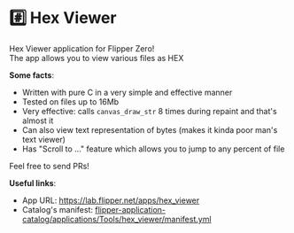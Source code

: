 # #️⃣ Hex Viewer

Hex Viewer application for Flipper Zero!  
The app allows you to view various files as HEX

**Some facts**:
- Written with pure C in a very simple and effective manner
- Tested on files up to 16Mb
- Very effective: calls `canvas_draw_str` 8 times during repaint and that's almost it
- Can also view text representation of bytes (makes it kinda poor man's text viewer)
- Has "Scroll to ..." feature which allows you to jump to any percent of file

Feel free to send PRs! 

**Useful links**:

- App URL: https://lab.flipper.net/apps/hex_viewer
- Catalog's manifest: [flipper-application-catalog/applications/Tools/hex_viewer/manifest.yml](https://github.com/flipperdevices/flipper-application-catalog/blob/main/applications/Tools/hex_viewer/manifest.yml)
